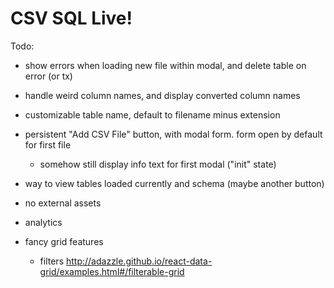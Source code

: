# CSV SQL Live!

Todo:

- show errors when loading new file within modal, and delete table on error (or tx)
- handle weird column names, and display converted column names
- customizable table name, default to filename minus extension
- persistent "Add CSV File" button, with modal form. form open by default for first file
  - somehow still display info text for first modal ("init" state)
- way to view tables loaded currently and schema (maybe another button)

- no external assets
- analytics
- fancy grid features
  - filters http://adazzle.github.io/react-data-grid/examples.html#/filterable-grid
